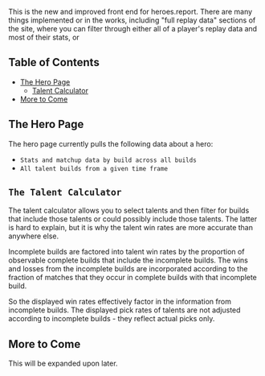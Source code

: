 This is the new and improved front end for heroes.report.  There are many things implemented or in the works, including "full replay data" sections of the site, where you can filter through either all of a player's replay data and most of their stats, or

## Table of Contents

- [The Hero Page](#hero)
  - [Talent Calculator](#talent-calculator)
- [More to Come](#more)

## The Hero Page

The hero page currently pulls the following data about a hero:

* `Stats and matchup data by build across all builds`
* `All talent builds from a given time frame`

## `The Talent Calculator`

The talent calculator allows you to select talents and then filter for builds that include those talents or could possibly include those talents.  The latter is hard to explain, but it is why the talent win rates are more accurate than anywhere else.

Incomplete builds are factored into talent win rates by the proportion of observable complete builds that include the incomplete builds.  The wins and losses from the incomplete builds are incorporated according to the fraction of matches that they occur in complete builds with that incomplete build.

So the displayed win rates effectively factor in the information from incomplete builds.  The displayed pick rates of talents are not adjusted according to incomplete builds - they reflect actual picks only.

## More to Come

This will be expanded upon later.

